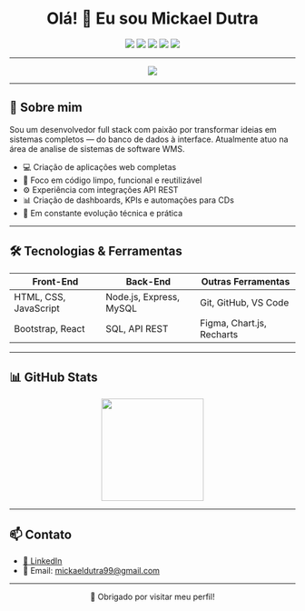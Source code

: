 <h1 align="center">Olá! 👋 Eu sou Mickael Dutra</h1>

<p align="center">
  <img src="https://img.shields.io/badge/FullStack-%23007ACC?style=for-the-badge&logo=visualstudiocode&logoColor=white" />
  <img src="https://img.shields.io/badge/JavaScript-%23F7DF1E?style=for-the-badge&logo=javascript&logoColor=black" />
  <img src="https://img.shields.io/badge/API%20REST-%23FFA500?style=for-the-badge&logo=cloudflare&logoColor=white" />
  <img src="https://img.shields.io/badge/MySQL-%2300f?style=for-the-badge&logo=mysql&logoColor=white" />
  <img src="https://img.shields.io/badge/Node.js-%23339933?style=for-the-badge&logo=nodedotjs&logoColor=white" />
</p>

---

<p align="center">
  <img src="https://readme-typing-svg.demolab.com?font=Fira+Code&size=22&pause=1000&color=00A86B&center=true&vCenter=true&width=480&lines=Desenvolvedor+FullStack;Foco+em+soluções+eficientes;Interfaces+modernas+e+funcionais;Back-end+integrado+e+performático" />
</p>

---

## 🔶 Sobre mim

Sou um desenvolvedor full stack com paixão por transformar ideias em sistemas completos — do banco de dados à interface.
Atualmente atuo na área de analise de sistemas de software WMS.

- 💻 Criação de aplicações web completas
- 🧠 Foco em código limpo, funcional e reutilizável
- ⚙️ Experiência com integrações API REST
- 📊 Criação de dashboards, KPIs e automações para CDs
- 🚀 Em constante evolução técnica e prática

---

## 🛠️ Tecnologias & Ferramentas

| Front-End         | Back-End               | Outras Ferramentas        |
|-------------------|------------------------|----------------------------|
| HTML, CSS, JavaScript | Node.js, Express, MySQL | Git, GitHub, VS Code       |
| Bootstrap, React  | SQL, API REST          | Figma, Chart.js, Recharts |

---

## 📊 GitHub Stats

<div align="center">
  <img height="180em" src="https://github-readme-stats.vercel.app/api/top-langs/?username=mickaeldutra&layout=compact&theme=dark&hide_title=true&title_color=00A86B" />
</div>

---



## 📫 Contato

- [🔗 LinkedIn](https://www.linkedin.com/in/mickael-dutra-690970258/)
- 📧 Email: mickaeldutra99@gmail.com

---

<p align="center">🧡 Obrigado por visitar meu perfil!</p>

